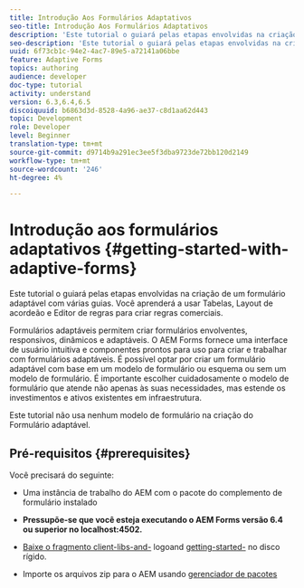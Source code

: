 ```yaml
---
title: Introdução Aos Formulários Adaptativos
seo-title: Introdução Aos Formulários Adaptativos
description: 'Este tutorial o guiará pelas etapas envolvidas na criação de um formulário adaptável com várias guias. Você aprenderá a usar Tabelas, Layout de acordeão e Editor de regras para criar regras comerciais. '
seo-description: 'Este tutorial o guiará pelas etapas envolvidas na criação de um formulário adaptável com várias guias. Você aprenderá a usar Tabelas, Layout de acordeão e Editor de regras para criar regras comerciais. '
uuid: 6f73cb1c-94e2-4ac7-89e5-a72141a06bbe
feature: Adaptive Forms
topics: authoring
audience: developer
doc-type: tutorial
activity: understand
version: 6.3,6.4,6.5
discoiquuid: b6863d3d-8528-4a96-ae37-c8d1aa62d443
topic: Development
role: Developer
level: Beginner
translation-type: tm+mt
source-git-commit: d9714b9a291ec3ee5f3dba9723de72bb120d2149
workflow-type: tm+mt
source-wordcount: '246'
ht-degree: 4%

---
```



# Introdução aos formulários adaptativos {#getting-started-with-adaptive-forms}

Este tutorial o guiará pelas etapas envolvidas na criação de um formulário adaptável com várias guias. Você aprenderá a usar Tabelas, Layout de acordeão e Editor de regras para criar regras comerciais.

Formulários adaptáveis permitem criar formulários envolventes, responsivos, dinâmicos e adaptáveis. O AEM Forms fornece uma interface de usuário intuitiva e componentes prontos para uso para criar e trabalhar com formulários adaptáveis. É possível optar por criar um formulário adaptável com base em um modelo de formulário ou esquema ou sem um modelo de formulário. É importante escolher cuidadosamente o modelo de formulário que atende não apenas às suas necessidades, mas estende os investimentos e ativos existentes em infraestrutura.

Este tutorial não usa nenhum modelo de formulário na criação do Formulário adaptável.

## Pré-requisitos {#prerequisites}

Você precisará do seguinte:

* Uma instância de trabalho do AEM com o pacote do complemento de formulário instalado

* **Pressupõe-se que você esteja executando o AEM Forms versão 6.4 ou superior no localhost:4502.**

* [Baixe o fragmento client-libs-and-](assets/client-libs-and-logo.zip) logoand  [getting-started-](assets/getting-started-fragment.zip) no disco rígido.

* Importe os arquivos zip para o AEM usando [gerenciador de pacotes ](http://localhost:4502/crx/packmgr/index.jsp)


